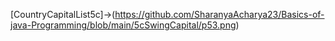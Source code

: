 [CountryCapitalList5c]->(https://github.com/SharanyaAcharya23/Basics-of-java-Programming/blob/main/5cSwingCapital/p53.png)
